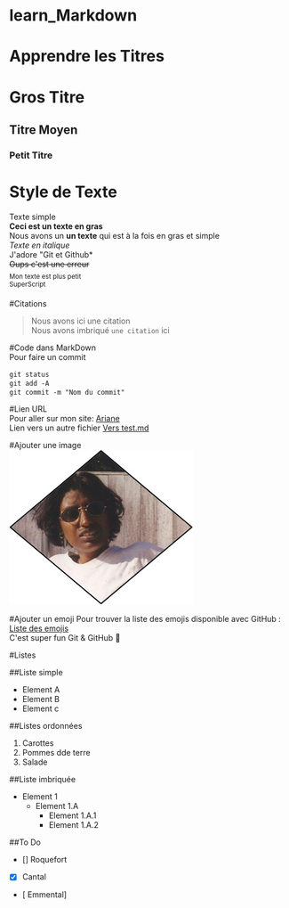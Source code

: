 # learn_Markdown

# Apprendre les Titres
# Gros Titre
## Titre Moyen
### Petit Titre

# Style de Texte
Texte simple  
**Ceci est un texte en gras**  
Nous avons un __un texte__ qui est à la fois en gras et simple  
*Texte en italique*  
J'adore "Git et Github*  
~~Oups c'est une erreur~~  
<sub>Mon texte est plus petit</sub>  
<sup>SuperScript</sup>  

#Citations  
>Nous avons ici une citation  
Nous avons imbriqué `une citation` ici

#Code dans MarkDown  
Pour faire un commit  
```  
git status  
git add -A  
git commit -m "Nom du commit"  
``` 
#Lien URL  
Pour aller sur mon site: [Ariane](https://ariane-portail.open-xerox.com/)  
Lien vers un autre fichier [Vers test.md](test.md)  

#Ajouter une image  
![Logo](Image1.jpg)  

#Ajouter un emoji
Pour trouver la liste des emojis disponible avec GitHub : [Liste des emojis](https://github.com/ikatyang/emoji-cheat-sheet/blob/master/README.md)  
C'est super fun Git & GitHub :rofl:  

#Listes

##Liste simple
* Element A  
* Element B  
* Element c  

##Listes ordonnées
1. Carottes  
2. Pommes dde terre  
3. Salade  

##Liste imbriquée
* Element 1  
    * Element 1.A  
        * Element 1.A.1
        * Element 1.A.2

##To Do
* [] Roquefort
* [x] Cantal
* [ Emmental]



